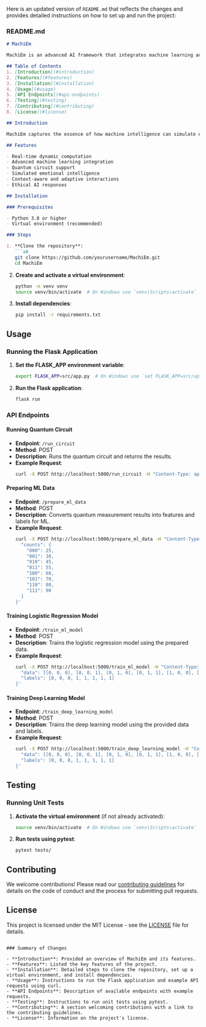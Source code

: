 Here is an updated version of `README.md` that reflects the changes and provides detailed instructions on how to set up and run the project:

### README.md

```markdown
# MachiEm

MachiEm is an advanced AI framework that integrates machine learning and quantum circuits to simulate emotional intelligence, aiming to enhance interactions and understanding.

## Table of Contents
1. [Introduction](#introduction)
2. [Features](#features)
3. [Installation](#installation)
4. [Usage](#usage)
5. [API Endpoints](#api-endpoints)
6. [Testing](#testing)
7. [Contributing](#contributing)
8. [License](#license)

## Introduction

MachiEm captures the essence of how machine intelligence can simulate emotional states and responses to enhance interactions and understanding. It combines the power of machine learning and quantum computing to achieve a new level of AI performance and capability.

## Features

- Real-time dynamic computation
- Advanced machine learning integration
- Quantum circuit support
- Simulated emotional intelligence
- Context-aware and adaptive interactions
- Ethical AI responses

## Installation

### Prerequisites

- Python 3.8 or higher
- Virtual environment (recommended)

### Steps

1. **Clone the repository**:
   ```sh
   git clone https://github.com/yourusername/MachiEm.git
   cd MachiEm
   ```

2. **Create and activate a virtual environment**:
   ```sh
   python -m venv venv
   source venv/bin/activate  # On Windows use `venv\Scripts\activate`
   ```

3. **Install dependencies**:
   ```sh
   pip install -r requirements.txt
   ```

## Usage

### Running the Flask Application

1. **Set the FLASK_APP environment variable**:
   ```sh
   export FLASK_APP=src/app.py  # On Windows use `set FLASK_APP=src/app.py`
   ```

2. **Run the Flask application**:
   ```sh
   flask run
   ```

### API Endpoints

#### Running Quantum Circuit

- **Endpoint**: `/run_circuit`
- **Method**: POST
- **Description**: Runs the quantum circuit and returns the results.
- **Example Request**:
  ```sh
  curl -X POST http://localhost:5000/run_circuit -H "Content-Type: application/json" -d '{}'
  ```

#### Preparing ML Data

- **Endpoint**: `/prepare_ml_data`
- **Method**: POST
- **Description**: Converts quantum measurement results into features and labels for ML.
- **Example Request**:
  ```sh
  curl -X POST http://localhost:5000/prepare_ml_data -H "Content-Type: application/json" -d '{
    "counts": {
      "000": 25,
      "001": 30,
      "010": 45,
      "011": 55,
      "100": 60,
      "101": 70,
      "110": 80,
      "111": 90
    }
  }'
  ```

#### Training Logistic Regression Model

- **Endpoint**: `/train_ml_model`
- **Method**: POST
- **Description**: Trains the logistic regression model using the prepared data.
- **Example Request**:
  ```sh
  curl -X POST http://localhost:5000/train_ml_model -H "Content-Type: application/json" -d '{
    "data": [[0, 0, 0], [0, 0, 1], [0, 1, 0], [0, 1, 1], [1, 0, 0], [1, 0, 1], [1, 1, 0], [1, 1, 1]],
    "labels": [0, 0, 0, 1, 1, 1, 1, 1]
  }'
  ```

#### Training Deep Learning Model

- **Endpoint**: `/train_deep_learning_model`
- **Method**: POST
- **Description**: Trains the deep learning model using the provided data and labels.
- **Example Request**:
  ```sh
  curl -X POST http://localhost:5000/train_deep_learning_model -H "Content-Type: application/json" -d '{
    "data": [[0, 0, 0], [0, 0, 1], [0, 1, 0], [0, 1, 1], [1, 0, 0], [1, 0, 1], [1, 1, 0], [1, 1, 1]],
    "labels": [0, 0, 0, 1, 1, 1, 1, 1]
  }'
  ```

## Testing

### Running Unit Tests

1. **Activate the virtual environment** (if not already activated):
   ```sh
   source venv/bin/activate  # On Windows use `venv\Scripts\activate`
   ```

2. **Run tests using pytest**:
   ```sh
   pytest tests/
   ```

## Contributing

We welcome contributions! Please read our [contributing guidelines](CONTRIBUTING.md) for details on the code of conduct and the process for submitting pull requests.

## License

This project is licensed under the MIT License - see the [LICENSE](LICENSE) file for details.
```

### Summary of Changes

- **Introduction**: Provided an overview of MachiEm and its features.
- **Features**: Listed the key features of the project.
- **Installation**: Detailed steps to clone the repository, set up a virtual environment, and install dependencies.
- **Usage**: Instructions to run the Flask application and example API requests using curl.
- **API Endpoints**: Description of available endpoints with example requests.
- **Testing**: Instructions to run unit tests using pytest.
- **Contributing**: A section welcoming contributions with a link to the contributing guidelines.
- **License**: Information on the project's license.

